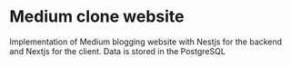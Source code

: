 # Medium clone website
Implementation of Medium blogging website with Nestjs for the backend and Nextjs for the client. Data is stored in the PostgreSQL
